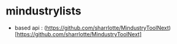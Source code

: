 # mindustrylists

- based api : (https://github.com/sharrlotte/MindustryToolNext)[https://github.com/sharrlotte/MindustryToolNext]

